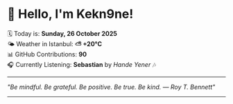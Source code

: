 # 👋 Hello, I'm Kekn9ne!

🗓️ Today is: **Sunday, 26 October 2025**  
🌤️ Weather in Istanbul: **⛅️  +20°C**  
📊 GitHub Contributions: **90**  
🎧 Currently Listening: **Sebastian** by *Hande Yener* 🎶

---

_"Be mindful. Be grateful. Be positive. Be true. Be kind. — *Roy T. Bennett*"_

---
